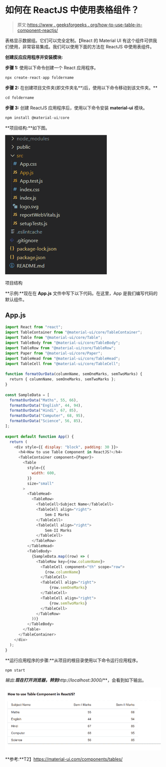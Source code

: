 # 如何在 ReactJS 中使用表格组件？

> 原文:[https://www . geeksforgeeks . org/how-to-use-table-in-component-reactjs/](https://www.geeksforgeeks.org/how-to-use-table-component-in-reactjs/)

表格显示数据组。它们可以完全定制。【React 的 Material UI 有这个组件可供我们使用，非常容易集成。我们可以使用下面的方法在 ReactJS 中使用表组件。

**创建反应应用程序并安装模块:**

**步骤 1:** 使用以下命令创建一个 React 应用程序。

```jsx
npx create-react-app foldername
```

**步骤 2:** 在创建项目文件夹(即文件夹名**)后，使用以下命令移动到该文件夹。**

```jsx
cd foldername
```

**步骤 3:** 创建 ReactJS 应用程序后，使用以下命令安装 **material-ui** 模块。

```jsx
npm install @material-ui/core
```

**项目结构:**如下图。

![](img/f04ae0d8b722a9fff0bd9bd138b29c23.png)

项目结构

**示例:**现在在 **App.js** 文件中写下以下代码。在这里，App 是我们编写代码的默认组件。

## App.js

```jsx
import React from "react";
import TableContainer from "@material-ui/core/TableContainer";
import Table from "@material-ui/core/Table";
import TableBody from "@material-ui/core/TableBody";
import TableRow from "@material-ui/core/TableRow";
import Paper from "@material-ui/core/Paper";
import TableHead from "@material-ui/core/TableHead";
import TableCell from "@material-ui/core/TableCell";

function formatOurData(columnName, semOneMarks, semTwoMarks) {
  return { columnName, semOneMarks, semTwoMarks };
}

const SampleData = [
  formatOurData("Maths", 55, 66),
  formatOurData("English", 44, 94),
  formatOurData("Hindi", 67, 85),
  formatOurData("Computer", 68, 95),
  formatOurData("Science", 56, 85),
];

export default function App() {
  return (
    <div style={{ display: "block", padding: 30 }}>
      <h4>How to use Table Component in ReactJS?</h4>
      <TableContainer component={Paper}>
        <Table
          style={{
            width: 600,
          }}
          size="small"
        >
          <TableHead>
            <TableRow>
              <TableCell>Subject Name</TableCell>
              <TableCell align="right">
                  Sem-I Marks
              </TableCell>
              <TableCell align="right">
                  Sem-II Marks
              </TableCell>
            </TableRow>
          </TableHead>
          <TableBody>
            {SampleData.map((row) => (
              <TableRow key={row.columnName}>
                <TableCell component="th" scope="row">
                  {row.columnName}
                </TableCell>
                <TableCell align="right">
                    {row.semOneMarks}
                </TableCell>
                <TableCell align="right">
                    {row.semTwoMarks}
                </TableCell>
              </TableRow>
            ))}
          </TableBody>
        </Table>
      </TableContainer>
    </div>
  );
}
```

**运行应用程序的步骤:**从项目的根目录使用以下命令运行应用程序。

```jsx
npm start
```

**输出:**现在打开浏览器，转到***http://localhost:3000/***，会看到如下输出。

![](img/b96650dcefc7bc26d2542e9d44a37235.png)

**参考:**T2】https://material-ui.com/components/tables/